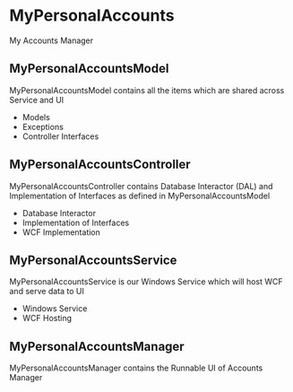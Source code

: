 # MyPersonalAccounts
My Accounts Manager

## MyPersonalAccountsModel
MyPersonalAccountsModel contains all the items which are shared across Service and UI
- Models
- Exceptions
- Controller Interfaces

## MyPersonalAccountsController
MyPersonalAccountsController contains Database Interactor (DAL) and Implementation of Interfaces as defined in MyPersonalAccountsModel
- Database Interactor
- Implementation of Interfaces
- WCF Implementation

## MyPersonalAccountsService
MyPersonalAccountsService is our Windows Service which will host WCF and serve data to UI
- Windows Service
- WCF Hosting

## MyPersonalAccountsManager
MyPersonalAccountsManager contains the Runnable UI of Accounts Manager
